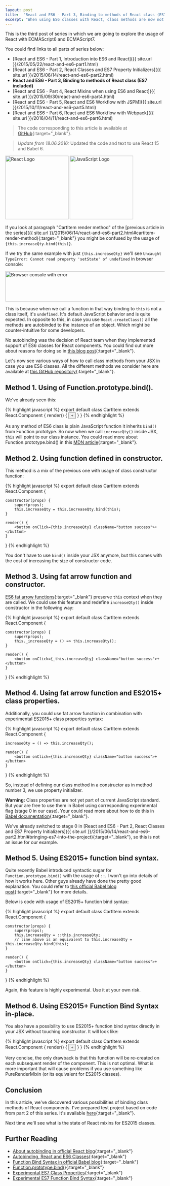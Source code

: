 ```yaml
---
layout: post
title:  "React and ES6 - Part 3, Binding to methods of React class (ES7 included)"
excerpt: "When using ES6 classes with React, class methods are now not automatically binded to the class instance. We'll discover various ways to overcome this."
---
```


This is the third post of series in which we are going to explore the usage of React with ECMAScript6 and ECMAScript7. 

You could find links to all parts of series below: 

* [React and ES6 - Part 1, Introduction into ES6 and React]({{ site.url }}/2015/05/22/react-and-es6-part1.html)
* [React and ES6 - Part 2, React Classes and ES7 Property Initializers]({{ site.url }}/2015/06/14/react-and-es6-part2.html)
* **React and ES6 - Part 3, Binding to methods of React class (ES7 included)**
* [React and ES6 - Part 4, React Mixins when using ES6 and React]({{ site.url }}/2015/09/30/react-and-es6-part4.html)
* [React and ES6 - Part 5, React and ES6 Workflow with JSPM]({{ site.url }}/2015/10/11/react-and-es6-part5.html)
* [React and ES6 - Part 6, React and ES6 Workflow with Webpack]({{ site.url }}/2016/04/11/react-and-es6-part6.html)

> The code corresponding to this article is available at
[GitHub](https://github.com/egor-smirnov/egorsmirnov.me-examples/tree/master/react-and-es6-part-3){:target="_blank"}.

> *Update from 18.06.2016:* Updated the code and text to use React 15 and Babel 6.

<img src="{{ site.url }}/images/posts/react.png" alt="React Logo" width="200" height="200">
<img src="{{ site.url }}/images/posts/js.png" alt="JavaScript Logo" width="200" height="200">

If you look at paragraph "CartItem render method" of the [previous article in the series]({{ site.url }}/2015/06/14/react-and-es6-part2.html#cartitem-render-method){:target="_blank"} 
you might be confused by the usage of `{this.increaseQty.bind(this)}`.

If we try the same example with just `{this.increaseQty}` we'll see `Uncaught TypeError: Cannot read property 'setState' of undefined` in browser console:

<img src="{{ site.url }}/images/posts/2015-08-16/console.png" alt="Browser console with error" width="670" height="95">

This is because when we call a function in that way binding to `this` is not a class itself, it's `undefined`. 
It's default JavaScript behavior and is quite expected. 
In opposite to this, in case you use `React.createClass()` all the methods are autobinded to the instance of an object.
Which might be counter-intuitive for some developers.

No autobinding was the decision of React team when they implemented support of ES6 classes for React components.
You could find out more about reasons for doing so in [this blog post](http://facebook.github.io/react/blog/2015/01/27/react-v0.13.0-beta-1.html#autobinding){:target="_blank"}.

Let's now see various ways of how to call class methods from your JSX in case you use ES6 classes.
All the different methods we consider here are available at [this GitHub repository](https://github.com/egor-smirnov/egorsmirnov.me-examples/tree/master/react-and-es6-part-3){:target="_blank"}.

## Method 1. Using of Function.prototype.bind().

We've already seen this:

{% highlight javascript %}
export default class CartItem extends React.Component {
    render() {
        <button onClick={this.increaseQty.bind(this)} className="button success">+</button>
    }
}
{% endhighlight %}

As any method of ES6 class is plain JavaScript function it inherits `bind()` from Function prototype. 
So now when we call `increaseQty()` inside JSX, `this` will point to our class instance. 
You could read more about Function.prototype.bind() in this [MDN article](https://developer.mozilla.org/en-US/docs/Web/JavaScript/Reference/Global_Objects/Function/bind){:target="_blank"}.

## Method 2. Using function defined in constructor.

This method is a mix of the previous one with usage of class constructor function:

{% highlight javascript %}
export default class CartItem extends React.Component {
    
    constructor(props) {
        super(props);
        this.increaseQty = this.increaseQty.bind(this);
    }

    render() {
        <button onClick={this.increaseQty} className="button success">+</button>
    }
}
{% endhighlight %}

You don't have to use `bind()` inside your JSX anymore, but this comes with the cost of increasing the size of constructor code.

## Method 3. Using fat arrow function and constructor.

[ES6 fat arrow functions](https://babeljs.io/docs/learn-es2015/#arrows){:target="_blank"} preserve `this` context when they are called.
We could use this feature and redefine `increaseQty()` inside constructor in the following way:

{% highlight javascript %}
export default class CartItem extends React.Component {
    
    constructor(props) {
        super(props);
        this._increaseQty = () => this.increaseQty();
    }

    render() {
        <button onClick={_this.increaseQty} className="button success">+</button>
    }
}
{% endhighlight %}

## Method 4. Using fat arrow function and ES2015+ class properties.

Additionally, you could use fat arrow function in combination with experimental ES2015+ class properties syntax:

{% highlight javascript %}
export default class CartItem extends React.Component {
      
    increaseQty = () => this.increaseQty();

    render() {
        <button onClick={this.increaseQty} className="button success">+</button>
    }
}
{% endhighlight %}

So, instead of defining our class method in a constructor as in method number 3, we use property initializer.

**Warning:** Class properties are not yet part of current JavaScript standard. 
But your are free to use them in Babel using corresponding experimental flag (stage 0 in our case).
Your could read more about how to do this in [Babel documentation](https://babeljs.io/docs/usage/experimental/){:target="_blank"}.

We've already switched to stage 0 in [React and ES6 - Part 2, React Classes and ES7 Property Initializers]({{ site.url }}/2015/06/14/react-and-es6-part2.html#bringing-es7-into-the-project){:target="_blank"}, 
so this is not an issue for our example.

## Method 5. Using ES2015+ function bind syntax.

Quite recently Babel introduced syntactic sugar for `Function.prototype.bind()` with the usage of `::`.
I won't go into details of how it works here. Other guys already have done the pretty good explanation. 
You could refer to [this official Babel blog post](http://babeljs.io/blog/2015/05/14/function-bind/){:target="_blank"} for more details.

Below is code with usage of ES2015+ function bind syntax:

{% highlight javascript %}
export default class CartItem extends React.Component {
    
    constructor(props) {
        super(props);
        this.increaseQty = ::this.increaseQty;
        // line above is an equivalent to this.increaseQty = this.increaseQty.bind(this);
    }

    render() {
        <button onClick={this.increaseQty} className="button success">+</button>
    }
}
{% endhighlight %}

Again, this feature is highly experimental. Use it at your own risk.

## Method 6. Using ES2015+ Function Bind Syntax in-place.

You also have a possibility to use ES2015+ function bind syntax directly in your JSX without touching constructor.
It will look like:

{% highlight javascript %}
export default class CartItem extends React.Component {
    render() {
        <button onClick={::this.increaseQty} className="button success">+</button>
    }
}
{% endhighlight %}

Very concise, the only drawback is that this function will be re-created on each subsequent render of the component. 
This is not optimal. What is more important that will cause problems if you use something like PureRenderMixin (or its equivalent for ES2015 classes).

## Conclusion

In this article, we've discovered various possibilities of binding class methods of React components. I've prepared test project based on code from part 2 of this series.
It's available [here](https://github.com/egor-smirnov/egorsmirnov.me-examples/tree/master/react-and-es6-part-3){:target="_blank"}.

Next time we'll see what is the state of React mixins for ES2015 classes.

## Further Reading

- [About autobinding in official React blog](http://facebook.github.io/react/blog/2015/01/27/react-v0.13.0-beta-1.html#autobinding){:target="_blank"}
- [Autobinding, React and ES6 Classes](http://www.ian-thomas.net/autobinding-react-and-es6-classes/){:target="_blank"}
- [Function Bind Syntax in official Babel blog](http://babeljs.io/blog/2015/05/14/function-bind){:target="_blank"}
- [Function.prototype.bind()](https://developer.mozilla.org/en-US/docs/Web/JavaScript/Reference/Global_Objects/Function/bind){:target="_blank"}
- [Experimental ES7 Class Properties](https://gist.github.com/jeffmo/054df782c05639da2adb){:target="_blank"}
- [Experimental ES7 Function Bind Syntax](https://github.com/zenparsing/es-function-bind){:target="_blank"}